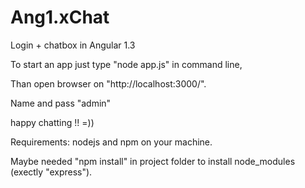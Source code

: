 # Ang1.xChat
Login + chatbox in Angular 1.3

To start an app just type "node app.js" in command line,

Than open browser on "http://localhost:3000/".

Name and pass "admin"

happy chatting !! =))



Requirements: nodejs and npm on your machine.

Maybe needed "npm install" in project folder to install node_modules (exectly "express").
